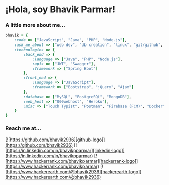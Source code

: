 # ¡Hola, soy Bhavik Parmar!

### A little more about me...

```ruby
bhavik = {
    :code => ["JavaScript", "Java", "PHP", "Node.js"],
    :ask_me_about => ["web dev", "db creation", "linux", "git/github", "deployment"],
    :technologies => {
        :back_end => {
            :language => ["Java", "PHP", "Node.js"],
            :apis => ["JWT", "Swagger"],
            :framework => ["Spring Boot"]
        },
        :front_end => {
            :language => ["JavaScript"],
            :framework => ["Bootstrap", "jQuery", "Ajax"]
        },
        :database => ["MySQL", "PostgreSQL", "MongoDB"],
        :web_host => ["000webhost", "Heroku"],
        :misc => ["Touch Typist", "Postman", "Firebase (FCM)", "Docker"]
    }
}
```

### Reach me at...
[comment]: <Social Connections>
[![https://github.com/bhavik2936][github-logo]](https://github.com/bhavik2936) [![https://in.linkedin.com/in/bhavikpparmar][linkedin-logo]](https://in.linkedin.com/in/bhavikpparmar) [![https://www.hackerrank.com/bhavikparmar][hackerrank-logo]](https://www.hackerrank.com/bhavikparmar) [![https://www.hackerearth.com/@bhavik2936][hackerearth-logo]](https://www.hackerearth.com/@bhavik2936)

[comment]: <List of References>
[github-logo]: https://img.shields.io/badge/-GitHub-181717?style=for-the-badge&logo=github&logoColor=white
[linkedin-logo]: https://img.shields.io/badge/-LinkedIn-0077B5?style=for-the-badge&logo=linkedin&logoColor=white
[hackerrank-logo]: https://img.shields.io/badge/-HackerRank-2EC866?style=for-the-badge&logo=hackerrank&logoColor=white
[hackerearth-logo]: https://img.shields.io/badge/-HackerEarth-323754?style=for-the-badge&logo=hackerearth&logoColor=white